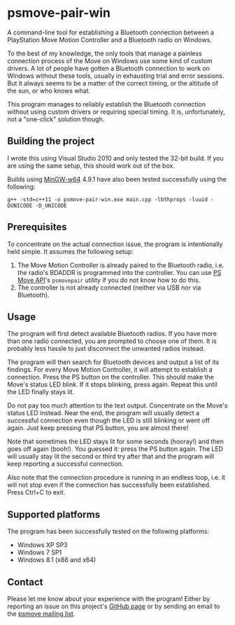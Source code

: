 # psmove-pair-win

A command-line tool for establishing a Bluetooth connection between a PlayStation Move Motion Controller and a Bluetooth radio on Windows.

To the best of my knowledge, the only tools that manage a painless connection process of the Move on Windows use some kind of custom drivers. A lot of people have gotten a Bluetooth connection to work on Windows without these tools, usually in exhausting trial and error sessions. But it always seems to be a matter of the correct timing, or the altitude of the sun, or who knows what.

This program manages to reliably establish the Bluetooth connection without using custom drivers or requiring special timing. It is, unfortunately, not a "one-click" solution though.


## Building the project

I wrote this using Visual Studio 2010 and only tested the 32-bit build. If you are using the same setup, this should work out of the box.

Builds using [MinGW-w64][4] 4.9.1 have also been tested successfully using the following:

```
g++ -std=c++11 -o psmove-pair-win.exe main.cpp -lbthprops -luuid -DUNICODE -D_UNICODE
```


## Prerequisites

To concentrate on the actual connection issue, the program is intentionally held simple. It assumes the following setup:

1. The Move Motion Controller is already paired to the Bluetooth radio, i.e. the radio's BDADDR is programmed into the controller. You can use [PS Move API][1]'s `psmovepair` utility if you do not know how to do this.
2. The controller is not already connected (neither via USB nor via Bluetooth).


## Usage

The program will first detect available Bluetooth radios. If you have more than one radio connected, you are prompted to choose one of them. It is probably less hassle to just disconnect the unwanted radios instead.

The program will then search for Bluetooth devices and output a list of its findings. For every Move Motion Controller, it will attempt to establish a connection. Press the PS button on the controller. This should make the Move's status LED blink. If it stops blinking, press again. Repeat this until the LED finally stays lit.

Do not pay too much attention to the text output. Concentrate on the Move's status LED instead. Near the end, the program will usually detect a successful connection even though the LED is still blinking or went off again. Just keep pressing that PS button, you are almost there!

Note that sometimes the LED stays lit for some seconds (hooray!) and then goes off again (booh!). You guessed it: press the PS button again. The LED will usually stay lit the second or third try after that and the program will keep reporting a successful connection.

Also note that the connection procedure is running in an endless loop, i.e. it will not stop even if the connection has successfully been established. Press Ctrl+C to exit.


## Supported platforms

The program has been successfully tested on the following platforms:

- Windows XP SP3
- Windows 7 SP1
- Windows 8.1 (x86 and x64)


## Contact

Please let me know about your experience with the program! Either by reporting an issue on this project's [GitHub page][2] or by sending an email to the [psmove mailing list][3].


[1]: https://github.com/thp/psmoveapi
[2]: https://github.com/nitsch/psmove-pair-win
[3]: https://groups.google.com/forum/#!aboutgroup/psmove
[4]: http://sourceforge.net/projects/mingw-w64/



